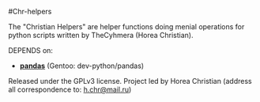 #Chr-helpers

The "Christian Helpers" are helper functions doing menial operations for python scripts written by TheCyhmera (Horea Christian).

DEPENDS on:
* [**pandas**](https://github.com/pydata/pandas) (Gentoo: dev-python/pandas) 

Released under the GPLv3 license.
Project led by Horea Christian (address all correspondence to: h.chr@mail.ru)
